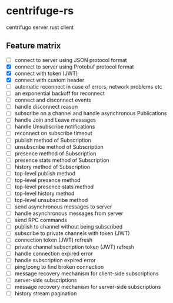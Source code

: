 # centrifuge-rs
centrifugo server rust client

## Feature matrix

- [ ] connect to server using JSON protocol format
- [x] connect to server using Protobuf protocol format
- [x] connect with token (JWT)
- [x] connect with custom header
- [ ] automatic reconnect in case of errors, network problems etc
- [ ] an exponential backoff for reconnect
- [ ] connect and disconnect events
- [ ] handle disconnect reason
- [ ] subscribe on a channel and handle asynchronous Publications
- [ ] handle Join and Leave messages
- [ ] handle Unsubscribe notifications
- [ ] reconnect on subscribe timeout
- [ ] publish method of Subscription
- [ ] unsubscribe method of Subscription
- [ ] presence method of Subscription
- [ ] presence stats method of Subscription
- [ ] history method of Subscription
- [ ] top-level publish method
- [ ] top-level presence method
- [ ] top-level presence stats method
- [ ] top-level history method
- [ ] top-level unsubscribe method
- [ ] send asynchronous messages to server
- [ ] handle asynchronous messages from server
- [ ] send RPC commands
- [ ] publish to channel without being subscribed
- [ ] subscribe to private channels with token (JWT)
- [ ] connection token (JWT) refresh
- [ ] private channel subscription token (JWT) refresh
- [ ] handle connection expired error
- [ ] handle subscription expired error
- [ ] ping/pong to find broken connection
- [ ] message recovery mechanism for client-side subscriptions
- [ ] server-side subscriptions
- [ ] message recovery mechanism for server-side subscriptions
- [ ] history stream pagination
